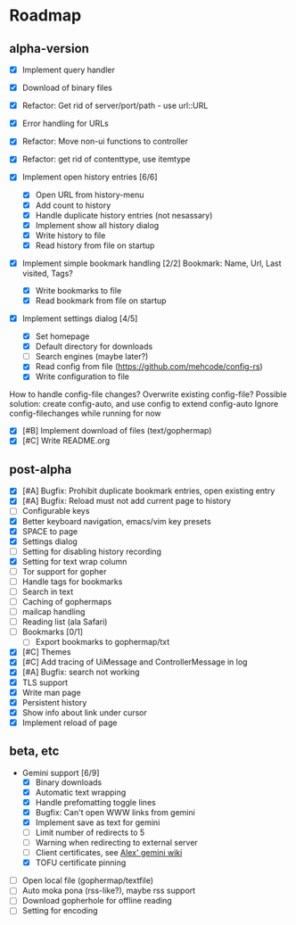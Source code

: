 # Roadmap

## alpha-version

 - [X] Implement query handler
 - [X] Download of binary files
 - [X] Refactor: Get rid of server/port/path - use url::URL
 - [X] Error handling for URLs
 - [X] Refactor: Move non-ui functions to controller
 - [X] Refactor: get rid of contenttype, use itemtype
 - [X] Implement open history entries [6/6]
   - [X] Open URL from history-menu
   - [X] Add count to history
   - [X] Handle duplicate history entries (not nesassary)
   - [X] Implement show all history dialog
   - [X] Write history to file
   - [X] Read history from file on startup

 - [X] Implement simple bookmark handling [2/2]
    Bookmark: Name, Url, Last visited, Tags?

   - [X] Write bookmarks to file
   - [X] Read bookmark from file on startup

 - [X] Implement settings dialog [4/5]
   - [X] Set homepage
   - [X] Default directory for downloads
   - [ ] Search engines (maybe later?)
   - [X] Read config from file (<https://github.com/mehcode/config-rs>)
   - [X] Write configuration to file

How to handle config-file changes? Overwrite existing config-file?
Possible solution: create config-auto, and use config to extend
config-auto Ignore config-filechanges while running for now

 - [X] [#B] Implement download of files (text/gophermap)
 - [X] [#C] Write README.org

## post-alpha

 - [X] [#A] Bugfix: Prohibit duplicate bookmark entries, open existing entry
 - [X] [#A] Bugfix: Reload must not add current page to history
 - [ ] Configurable keys
 - [X] Better keyboard navigation, emacs/vim key presets
 - [X] SPACE to page
 - [X] Settings dialog
 - [ ] Setting for disabling history recording
 - [X] Setting for text wrap column
 - [ ] Tor support for gopher
 - [ ] Handle tags for bookmarks
 - [ ] Search in text
 - [ ] Caching of gophermaps
 - [ ] mailcap handling
 - [ ] Reading list (ala Safari)
 - [ ] Bookmarks [0/1]
   - [ ] Export bookmarks to gophermap/txt
 - [X] [#C] Themes
 - [X] [#C] Add tracing of UiMessage and ControllerMessage in log
 - [X] [#A] Bugfix: search not working
 - [X] TLS support
 - [X] Write man page
 - [X] Persistent history
 - [X] Show info about link under cursor
 - [X] Implement reload of page

## beta, etc

 - Gemini support [6/9]
   - [X] Binary downloads
   - [X] Automatic text wrapping
   - [X] Handle prefomatting toggle lines
   - [X] Bugfix: Can\'t open WWW links from gemini
   - [X] Implement save as text for gemini
   - [ ] Limit number of redirects to 5
   - [ ] Warning when redirecting to external server
   - [ ] Client certificates, see [Alex\' gemini wiki](https://alexschroeder.ch/wiki/2020-07-13_Client_Certificates_and_IO%3a%3aSocket%3a%3aSSL_(Perl))
   - [X] TOFU certificate pinning

 - [ ] Open local file (gophermap/textfile)
 - [ ] Auto moka pona (rss-like?), maybe rss support
 - [ ] Download gopherhole for offline reading
 - [ ] Setting for encoding
